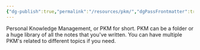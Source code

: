 ```yaml
---
{"dg-publish":true,"permalink":"/resources/pkm/","dgPassFrontmatter":true,"noteIcon":"1","created":"2023-11-14T21:08:33.964+05:30","updated":"2023-12-12T23:35:00.543+05:30"}
---
```


Personal Knowledge Management, or PKM for short. PKM can be a folder or a huge library of all the notes that you've written. You can have multiple PKM's related to different topics if you need.
